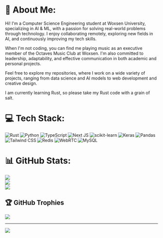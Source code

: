 # 💫 About Me:
Hi! I'm a Computer Science Engineering student at Woxsen University, specializing in AI & ML, with a passion for solving real-world problems through technology. I enjoy collaborating remotely, exploring new fields in AI, and continuously improving my tech skills.

When I'm not coding, you can find me playing music as an executive member of the Octaves Music Club at Woxsen. I'm also committed to leadership, adaptability, and effective communication in both academic and personal projects.

Feel free to explore my repositories, where I work on a wide variety of projects, ranging from data science and AI models to web development and creative design.

I am currently learning Rust, so please take my Rust code with a grain of salt.

# 💻 Tech Stack:
![Rust](https://img.shields.io/badge/rust-%23000000.svg?style=for-the-badge&logo=rust&logoColor=white) ![Python](https://img.shields.io/badge/python-3670A0?style=for-the-badge&logo=python&logoColor=ffdd54) ![TypeScript](https://img.shields.io/badge/typescript-%23007ACC.svg?style=for-the-badge&logo=typescript&logoColor=white) ![Next JS](https://img.shields.io/badge/Next-black?style=for-the-badge&logo=next.js&logoColor=white) ![scikit-learn](https://img.shields.io/badge/scikit--learn-%23F7931E.svg?style=for-the-badge&logo=scikit-learn&logoColor=white) ![Keras](https://img.shields.io/badge/Keras-%23D00000.svg?style=for-the-badge&logo=Keras&logoColor=white) ![Pandas](https://img.shields.io/badge/pandas-%23150458.svg?style=for-the-badge&logo=pandas&logoColor=white) ![Tailwind CSS](https://img.shields.io/badge/tailwindcss-%2338B2AC.svg?style=for-the-badge&logo=tailwind-css&logoColor=white) ![Redis](https://img.shields.io/badge/Redis-%23DC382D.svg?style=for-the-badge&logo=redis&logoColor=white) ![WebRTC](https://img.shields.io/badge/WebRTC-%230077B5.svg?style=for-the-badge&logo=webrtc&logoColor=white) ![MySQL](https://img.shields.io/badge/MySQL-4479A1.svg?style=for-the-badge&logo=mysql&logoColor=white) 

# 📊 GitHub Stats:
![](https://github-readme-stats.vercel.app/api?username=DeathSurfing&theme=dark&hide_border=false&include_all_commits=true&count_private=false)<br/>
![](https://github-readme-streak-stats.herokuapp.com/?user=DeathSurfing&theme=dark&hide_border=false)<br/>
![](https://github-readme-stats.vercel.app/api/top-langs/?username=DeathSurfing&theme=dark&hide_border=false&include_all_commits=true&count_private=false&layout=compact)

## 🏆 GitHub Trophies
![](https://github-profile-trophy.vercel.app/?username=DeathSurfing&theme=radical&no-frame=false&no-bg=true&margin-w=4)

---
[![](https://visitcount.itsvg.in/api?id=DeathSurfing&icon=0&color=0)](https://visitcount.itsvg.in)
